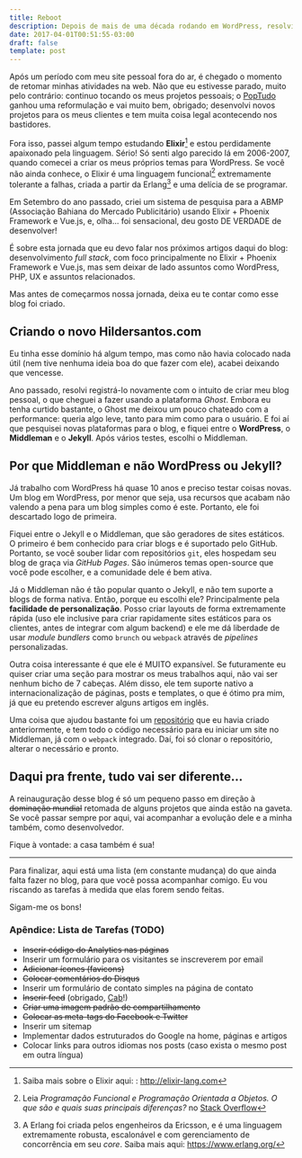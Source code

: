 ```yaml
---
title: Reboot
description: Depois de mais de uma década rodando em WordPress, resolvi mudar de vez o blog, começando tudo do zero. Descubra o que utilizei inicialmente por aqui.
date: 2017-04-01T00:51:55-03:00
draft: false
template: post
---
```


Após um período com meu site pessoal fora do ar, é chegado o momento de retomar minhas atividades na web. Não que eu estivesse parado, muito pelo contrário: continuo tocando os meus projetos pessoais; o [PopTudo](https://poptudo.com) ganhou uma reformulação e vai muito bem, obrigado; desenvolvi novos projetos para os meus clientes e tem muita coisa legal acontecendo nos bastidores.

Fora isso, passei algum tempo estudando **Elixir**[^1] e estou perdidamente apaixonado pela linguagem. Sério! Só senti algo parecido lá em 2006-2007, quando comecei a criar os meus próprios temas para WordPress. Se você não ainda conhece, o Elixir é uma linguagem funcional[^2] extremamente tolerante a falhas, criada a partir da Erlang[^3] e uma delícia de se programar.

Em Setembro do ano passado, criei um sistema de pesquisa para a ABMP (Associação Bahiana do Mercado Publicitário) usando Elixir + Phoenix Framework e Vue.js, e, olha... foi sensacional, deu gosto DE VERDADE de desenvolver!

É sobre esta jornada que eu devo falar nos próximos artigos daqui do blog: desenvolvimento _full stack_, com foco principalmente no Elixir + Phoenix Framework e Vue.js, mas sem deixar de lado assuntos como WordPress, PHP, UX e assuntos relacionados.

Mas antes de começarmos nossa jornada, deixa eu te contar como esse blog foi criado.

## Criando o novo Hildersantos.com

Eu tinha esse domínio há algum tempo, mas como não havia colocado nada útil (nem tive nenhuma ideia boa do que fazer com ele), acabei deixando que vencesse.

Ano passado, resolvi registrá-lo novamente com o intuito de criar meu blog pessoal, o que cheguei a fazer usando a plataforma _Ghost_. Embora eu tenha curtido bastante, o Ghost me deixou um pouco chateado com a performance: queria algo leve, tanto para mim como para o usuário. E foi aí que pesquisei novas plataformas para o blog, e fiquei entre o **WordPress**, o **Middleman** e o **Jekyll**. Após vários testes, escolhi o Middleman.

## Por que Middleman e não WordPress ou Jekyll?

Já trabalho com WordPress há quase 10 anos e preciso testar coisas novas. Um blog em WordPress, por menor que seja, usa recursos que acabam não valendo a pena para um blog simples como é este. Portanto, ele foi descartado logo de primeira.

Fiquei entre o Jekyll e o Middleman, que são geradores de sites estáticos. O primeiro é bem conhecido para criar blogs e é suportado pelo GitHub. Portanto, se você souber lidar com repositórios `git`, eles hospedam seu blog de graça via _GitHub Pages_. São inúmeros temas open-source que você pode escolher, e a comunidade dele é bem ativa.

Já o Middleman não é tão popular quanto o Jekyll, e não tem suporte a blogs de forma nativa. Então, porque eu escolhi ele? Principalmente pela **facilidade de personalização**. Posso criar layouts de forma extremamente rápida (uso ele inclusive para criar rapidamente sites estáticos para os clientes, antes de integrar com algum backend) e ele me dá liberdade de usar _module bundlers_ como `brunch` ou `webpack` através de _pipelines_ personalizadas.

Outra coisa interessante é que ele é MUITO expansível. Se futuramente eu quiser criar uma seção para mostrar os meus trabalhos aqui, não vai ser nenhum bicho de 7 cabeças. Além disso, ele tem suporte nativo a internacionalização de páginas, posts e templates, o que é ótimo pra mim, já que eu pretendo escrever alguns artigos em inglês.

Uma coisa que ajudou bastante foi um [repositório](https://github.com/hildersantos/middleman-on-steroids) que eu havia criado anteriormente, e tem todo o código necessário para eu iniciar um site no Middleman, já com o `webpack` integrado. Daí, foi só clonar o repositório, alterar o necessário e pronto.

## Daqui pra frente, tudo vai ser diferente...

A reinauguração desse blog é só um pequeno passo em direção à ~~dominação mundial~~ retomada de alguns projetos que ainda estão na gaveta. Se você passar sempre por aqui, vai acompanhar a evolução dele e a minha também, como desenvolvedor.

Fique à vontade: a casa também é sua!

---

Para finalizar, aqui está uma lista (em constante mudança) do que ainda falta fazer no blog, para que você possa acompanhar comigo. Eu vou riscando as tarefas à medida que elas forem sendo feitas.

Sigam-me os bons!

### Apêndice: Lista de Tarefas (TODO)

- ~~Inserir código do Analytics nas páginas~~
- Inserir um formulário para os visitantes se inscreverem por email
- ~~Adicionar ícones (favicons)~~
- ~~Colocar comentários do Disqus~~
- Inserir um formulário de contato simples na página de contato
- ~~Inserir feed~~ (obrigado, [Cab](https://twitter.com/pcab/status/848637395113213953)!)
- ~~Criar uma imagem padrão de compartilhamento~~
- ~~Colocar as meta-tags do Facebook e Twitter~~
- Inserir um sitemap
- Implementar dados estruturados do Google na home, páginas e artigos
- Colocar links para outros idiomas nos posts (caso exista o mesmo post em outra língua)

[^1]: Saiba mais sobre o Elixir aqui: : http://elixir-lang.com
[^2]: Leia _Programação Funcional e Programação Orientada a Objetos. O que são e quais suas principais diferenças?_ no [Stack Overflow](http://pt.stackoverflow.com/questions/13372/programa%C3%A7%C3%A3o-funcional-e-programa%C3%A7%C3%A3o-orientada-a-objetos-o-que-s%C3%A3o-e-quais-suas)
[^3]: A Erlang foi criada pelos engenheiros da Ericsson, e é uma linguagem extremamente robusta, escalonável e com gerenciamento de concorrência em seu _core_. Saiba mais aqui: https://www.erlang.org/
